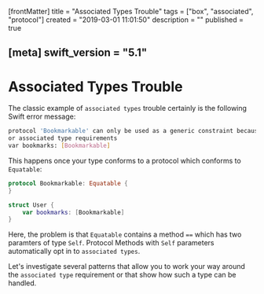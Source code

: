 [frontMatter]
title = "Associated Types Trouble"
tags = ["box", "associated", "protocol"]
created = "2019-03-01 11:01:50"
description = ""
published = true

[meta]
swift_version = "5.1"
---

# Associated Types Trouble

The classic example of `associated types` trouble certainly is the
following Swift error message:

``` bash
protocol 'Bookmarkable' can only be used as a generic constraint because it has Self 
or associated type requirements
var bookmarks: [Bookmarkable]
```

This happens once your type conforms to a protocol which conforms to
`Equatable`:

``` Swift
protocol Bookmarkable: Equatable {
}

struct User {
    var bookmarks: [Bookmarkable]
}
```

Here, the problem is that `Equatable` contains a method `==` which has
two paramters of type `Self`. Protocol Methods with `Self` parameters
automatically opt in to `associated types`.

Let's investigate several patterns that allow
you to work your way around the `associated type` requirement or that
show how such a type can be handled.
